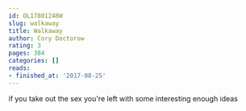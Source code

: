 ```yaml
---
id: OL17801248W
slug: walkaway
title: Walkaway
author: Cory Doctorow
rating: 3
pages: 384
categories: []
reads:
- finished_at: '2017-08-25'
---
```

if you take out the sex you're left with some interesting enough ideas
